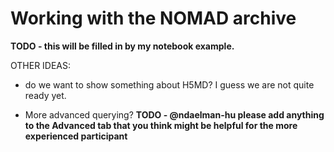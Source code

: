 # Working with the NOMAD archive



**TODO - this will be filled in by my notebook example.**


OTHER IDEAS:

- do we want to show something about H5MD? I guess we are not quite ready yet.

- More advanced querying?
**TODO - @ndaelman-hu please add anything to the Advanced tab that you think might be helpful for the more experienced participant**
